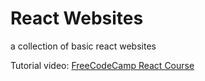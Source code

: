 # React Websites
a collection of basic react websites

Tutorial video: <a href="https://youtu.be/bMknfKXIFA8"> FreeCodeCamp React Course </a>
